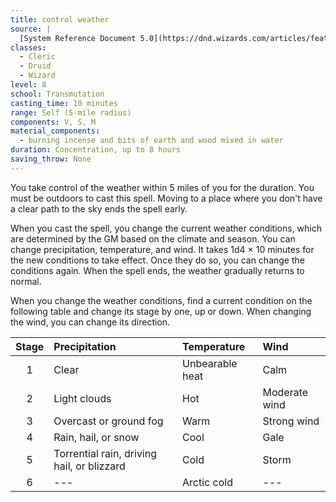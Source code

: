 ```yaml
---
title: control weather
source: |
  [System Reference Document 5.0](https://dnd.wizards.com/articles/features/systems-reference-document-srd)
classes:
  - Cleric
  - Druid
  - Wizard
level: 8
school: Transmutation
casting_time: 10 minutes
range: Self (5-mile radius)
components: V, S, M
material_components:
  - burning incense and bits of earth and wood mixed in water
duration: Concentration, up to 8 hours
saving_throw: None
---
```


You take control of the weather within 5 miles of you for the duration. You must be outdoors to cast this spell. Moving to a place where you don't have a clear path to the sky ends the spell early.

When you cast the spell, you change the current weather conditions, which are determined by the GM based on the climate and season. You can change precipitation, temperature, and wind. It takes 1d4 × 10 minutes for the new conditions to take effect. Once they do so, you can change the conditions again. When the spell ends, the weather gradually returns to normal.

When you change the weather conditions, find a current condition on the following table and change its stage by one, up or down. When changing the wind, you can change its direction.

| Stage | Precipitation                              | Temperature     | Wind          |
|:-----:|:-------------------------------------------|:----------------|:--------------|
|   1   | Clear                                      | Unbearable heat | Calm          |
|   2   | Light clouds                               | Hot             | Moderate wind |
|   3   | Overcast or ground fog                     | Warm            | Strong wind   |
|   4   | Rain, hail, or snow                        | Cool            | Gale          |
|   5   | Torrential rain, driving hail, or blizzard | Cold            | Storm         |
|   6   | ---                                        | Arctic cold     | ---           |
